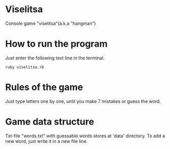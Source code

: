 # Viselitsa
Console game "viselitsa"(a.k.a "hangman")

# How to run the program
Just enter the following text line in the terminal.
```
ruby viselitsa.rb
```

# Rules of the game
Just type letters one by one, until you make 7 mistakes or guess the word.

# Game data structure
Txt-file "words.txt" with guessable words stores at 'data' directory. To add a new word, just write it in a new file line.

